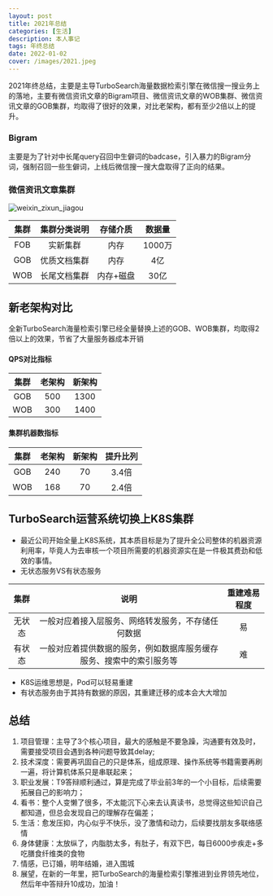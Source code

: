 ```yaml
---
layout: post
title: 2021年总结
categories: [生活]
description: 本人事记
tags: 年终总结
date: 2022-01-02
cover: /images/2021.jpeg
---
```


2021年终总结，主要是主导TurboSearch海量数据检索引擎在微信搜一搜业务上的落地，主要有微信资讯文章的Bigram项目、微信资讯文章的WOB集群、微信资讯文章的GOB集群，均取得了很好的效果，对比老架构，都有至少2倍以上的提升。

### Bigram

主要是为了针对中长尾query召回中生僻词的badcase，引入暴力的Bigram分词，强制召回一些生僻词，上线后微信搜一搜大盘取得了正向的结果。

### 微信资讯文章集群

![weixin_zixun_jiagou](nettyxiong.github.io/images/weixin_zixun_jiagou.png)

| 集群 | 集群分类说明 | 存储介质  | 数据量 |
| :--: | :----------: | :-------: | :----: |
| FOB  |   实新集群   |   内存    | 1000万 |
| GOB  | 优质文档集群 |   内存    |  4亿   |
| WOB  | 长尾文档集群 | 内存+磁盘 |  30亿  |

## 新老架构对比

全新TurboSearch海量检索引擎已经全量替换上述的GOB、WOB集群，均取得2倍以上的效果，节省了大量服务器成本开销

#### QPS对比指标

| 集群 | 老架构 | 新架构 |
| :--: | :----: | :----: |
| GOB  |  500   |  1300  |
| WOB  |  300   |  1400  |

#### 集群机器数指标
| 集群 | 老架构 | 新架构 | 提升比列|
| :--: | :----: | :----: | :----:|
| GOB  |  240   |  70  |3.4倍 |
| WOB  |  168   |  70  | 2.4倍|

## TurboSearch运营系统切换上K8S集群
- 最近公司开始全量上K8S系统，其本质目标是为了提升全公司整体的机器资源利用率，毕竟人为去审核一个项目所需要的机器资源实在是一件极其费劲和低效的事情。
- 无状态服务VS有状态服务

| 集群 | 说明 | 重建难易程度 |
| :--: | :----: | :----: | 
| 无状态  |  一般对应着接入层服务、网络转发服务，不存储任何数据   |  易 |
| 有状态  |  一般对应着提供数据的服务，例如数据库服务缓存服务、搜索中的索引服务等  | 难 |
- K8S运维思想是，Pod可以轻易重建
- 有状态服务由于其持有数据的原因，其重建迁移的成本会大大增加

## 总结

1. 项目管理：主导了3个核心项目，最大的感触是不要急躁，沟通要有效及时，需要接受项目会遇到各种问题导致其delay;
2. 技术深度：需要再巩固自己的只是体系，组成原理、操作系统等书籍需要再刷一遍，将计算机体系只是串联起来；
3. 职业发展：T9答辩顺利通过，算是完成了毕业前3年的一个小目标，后续需要拓展自己的影响力；
4. 看书：整个人变懒了很多，不太能沉下心来去认真读书，总觉得这些知识自己都知道，但总会发现自己的理解存在偏差；
5. 生活：愈发压抑，内心似乎不快乐，没了激情和动力，后续要找朋友多联络感情
6. 身体健康：太放纵了，内脂肪太多，有肚子，有双下巴，每日6000步疾走+多吃膳食纤维类的食物
7. 情感，已订婚，明年结婚，进入围城
8. 展望，在新的一年里，把TurboSearch的海量检索引擎推进到业界领先地位，然后年中答辩升10成功，加油！